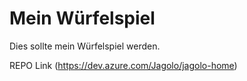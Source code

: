 # Mein Würfelspiel

Dies sollte mein Würfelspiel werden.

REPO Link (https://dev.azure.com/Jagolo/jagolo-home)